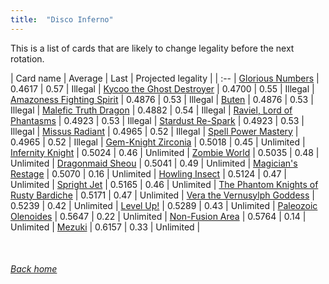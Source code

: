 ```yaml
---
title:  "Disco Inferno"
---
```


This is a list of cards that are likely to change legality before the next rotation.

| Card name | Average | Last | Projected legality |
| :-- |
[Glorious Numbers](https://db.ygoprodeck.com/card/?search=Glorious%20Numbers) | 0.4617 | 0.57 | Illegal |
[Kycoo the Ghost Destroyer](https://db.ygoprodeck.com/card/?search=Kycoo%20the%20Ghost%20Destroyer) | 0.4700 | 0.55 | Illegal |
[Amazoness Fighting Spirit](https://db.ygoprodeck.com/card/?search=Amazoness%20Fighting%20Spirit) | 0.4876 | 0.53 | Illegal |
[Buten](https://db.ygoprodeck.com/card/?search=Buten) | 0.4876 | 0.53 | Illegal |
[Malefic Truth Dragon](https://db.ygoprodeck.com/card/?search=Malefic%20Truth%20Dragon) | 0.4882 | 0.54 | Illegal |
[Raviel, Lord of Phantasms](https://db.ygoprodeck.com/card/?search=Raviel,%20Lord%20of%20Phantasms) | 0.4923 | 0.53 | Illegal |
[Stardust Re-Spark](https://db.ygoprodeck.com/card/?search=Stardust%20Re-Spark) | 0.4923 | 0.53 | Illegal |
[Missus Radiant](https://db.ygoprodeck.com/card/?search=Missus%20Radiant) | 0.4965 | 0.52 | Illegal |
[Spell Power Mastery](https://db.ygoprodeck.com/card/?search=Spell%20Power%20Mastery) | 0.4965 | 0.52 | Illegal |
[Gem-Knight Zirconia](https://db.ygoprodeck.com/card/?search=Gem-Knight%20Zirconia) | 0.5018 | 0.45 | Unlimited |
[Infernity Knight](https://db.ygoprodeck.com/card/?search=Infernity%20Knight) | 0.5024 | 0.46 | Unlimited |
[Zombie World](https://db.ygoprodeck.com/card/?search=Zombie%20World) | 0.5035 | 0.48 | Unlimited |
[Dragonmaid Sheou](https://db.ygoprodeck.com/card/?search=Dragonmaid%20Sheou) | 0.5041 | 0.49 | Unlimited |
[Magician's Restage](https://db.ygoprodeck.com/card/?search=Magician's%20Restage) | 0.5070 | 0.16 | Unlimited |
[Howling Insect](https://db.ygoprodeck.com/card/?search=Howling%20Insect) | 0.5124 | 0.47 | Unlimited |
[Spright Jet](https://db.ygoprodeck.com/card/?search=Spright%20Jet) | 0.5165 | 0.46 | Unlimited |
[The Phantom Knights of Rusty Bardiche](https://db.ygoprodeck.com/card/?search=The%20Phantom%20Knights%20of%20Rusty%20Bardiche) | 0.5171 | 0.47 | Unlimited |
[Vera the Vernusylph Goddess](https://db.ygoprodeck.com/card/?search=Vera%20the%20Vernusylph%20Goddess) | 0.5239 | 0.42 | Unlimited |
[Level Up!](https://db.ygoprodeck.com/card/?search=Level%20Up!) | 0.5289 | 0.43 | Unlimited |
[Paleozoic Olenoides](https://db.ygoprodeck.com/card/?search=Paleozoic%20Olenoides) | 0.5647 | 0.22 | Unlimited |
[Non-Fusion Area](https://db.ygoprodeck.com/card/?search=Non-Fusion%20Area) | 0.5764 | 0.14 | Unlimited |
[Mezuki](https://db.ygoprodeck.com/card/?search=Mezuki) | 0.6157 | 0.33 | Unlimited |

<br>

###### [Back home](index)